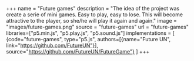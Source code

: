 +++
name = "Future games"
description = "The idea of the project was create a serie of mini games. Easy to play, easy to lose. This will become attractive to the player, so she/he will play it again and again."
image = "images/future-games.png"
source = "future-games"
url = "future-games"
libraries=["p5.min.js", "p5.play.js", "p5.sound.js"]
implementations =  [
    {code="future-games", type="p5.js", authors=[{name="Future UN", link="https://github.com/FutureUN"}], source="https://github.com/FutureUN/FutureGame"}
]
+++